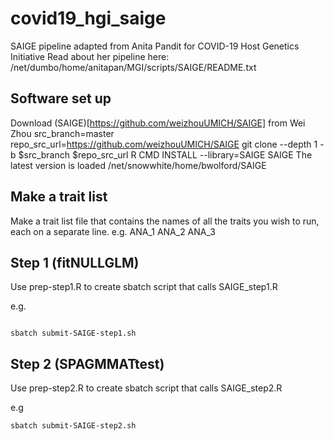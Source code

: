 # covid19_hgi_saige
SAIGE pipeline adapted from Anita Pandit for COVID-19 Host Genetics Initiative 
Read about her pipeline here: /net/dumbo/home/anitapan/MGI/scripts/SAIGE/README.txt

## Software set up
Download (SAIGE)[https://github.com/weizhouUMICH/SAIGE] from Wei Zhou
src_branch=master
repo_src_url=https://github.com/weizhouUMICH/SAIGE
git clone --depth 1 -b $src_branch $repo_src_url
R CMD INSTALL --library=SAIGE SAIGE
The latest version is loaded /net/snowwhite/home/bwolford/SAIGE

## Make a trait list
Make a trait list file that contains the names of all the traits you wish to run, each on a separate line.
e.g.
ANA_1
ANA_2
ANA_3

## Step 1 (fitNULLGLM)
Use prep-step1.R  to create sbatch script that calls SAIGE_step1.R

e.g.

```

sbatch submit-SAIGE-step1.sh

```

## Step 2 (SPAGMMATtest)
Use prep-step2.R to create sbatch script that calls SAIGE_step2.R

e.g

```
sbatch submit-SAIGE-step2.sh
```
